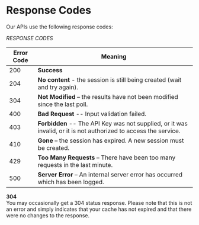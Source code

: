 # Response Codes

Our APIs use the following response codes:

*RESPONSE CODES*

Error Code | Meaning
---------- | -------
200 | <b>Success</b>
204 | <b>No content</b> - the session is still being created (wait and try again).
304 | <b>Not Modified</b> – the results have not been modified since the last poll.
400 | <b>Bad Request</b> -- Input validation failed.
403 | <b>Forbidden</b> -- The API Key was not supplied, or it was invalid, or it is not authorized to access the service.
410 | <b>Gone</b> – the session has expired. A new session must be created.
429 | <b>Too Many Requests</b> – There have been too many requests in the last minute.
500 | <b>Server Error</b> – An internal server error has occurred which has been logged.

<aside class="notice">
<b>304</b><br>You may occasionally get a 304 status response. Please note that this is not an error and simply indicates that your cache has not expired and that there were no changes to the response.
</aside>
